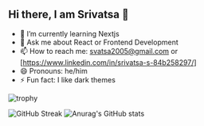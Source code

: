 ## Hi there, I am Srivatsa 👋

- 🌱 I’m currently learning Nextjs
- 💬 Ask me about React or Frontend Development
- 📫 How to reach me: svatsa2005@gmail.com or [https://www.linkedin.com/in/srivatsa-s-84b258297/]
- 😄 Pronouns: he/him
- ⚡ Fun fact: I like dark themes

![trophy](https://github-profile-trophy.vercel.app/?username=vatsa2005&theme=onedark)

![GitHub Streak](https://streak-stats.demolab.com/?user=vatsa2005)     ![Anurag's GitHub stats](https://github-readme-stats.vercel.app/api?username=vatsa2005)




